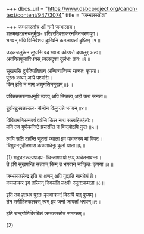 +++
dbcs_url = "https://www.dsbcproject.org/canon-text/content/947/3074"
title = "जम्भलस्तोत्र"

+++
जम्भलस्तोत्र
ओं नमो जम्भालाय।  
शतमखदहनचतुर्मुख-
हरिहरदिवसकरनमितचरणयुग।  
भगवन् मयि विनिवेशय
दुःखिनि कमलायतां दृष्टिम्॥१॥

उदकचलुकेन तुष्यसि
वद भवतः कोऽपरो दयालुर् अतः।  
अगणितपूजाविधयस्
त्वत्सदृशा दुर्लभाः प्रायः॥२॥

सुखयसि दुर्गतिपतितान्
अन्विष्यान्विष्य यत्नतः कृपया।  
पुरतः कथम् अपि पश्यसि।  
किम् इति न माम् अश्रुमलिनमुखम्॥३॥

प्रविततकरुणाधनुषि
त्वय्य् अपि तिष्ठत्य् अहो कथं जनता॥

दुर्वारदुःखतस्कर-
सैन्येन विलुप्यते भगवन्॥४॥

विविधमणिरत्नवर्षं
वर्षसि किल नाथ सत्त्वहितहेतोः।  
मयि तव गुणैकनिष्ठे
प्रसरन्ति न बिन्दवोऽपि कुतः॥५॥

त्वयि सति दहन्ति सुतरां
ज्वाला इव पावकस्य मां विपदः।  
त्रिभुवनगृहीतभारा
करुणाधेनुः कुतो याता॥६॥

(1)
भद्रघटकल्पपादप-
चिन्तामणयो ऽप्य् अचेतनावन्तः।  
ते ऽपि सुखयन्ति सत्त्वान्
किम् उ भगवान् स्वीकृतः कृपया॥७॥

जम्भलजलेन्द्र इति यः
क्षणम् अपि गृह्णाति नामधेयं ते।  
कमलाकर इव तस्मिन्
निवसति लक्ष्मीः स्फुरत्कमला॥८॥

इति तव हतभव पुरतः
कृत्वाक्रन्दं विसर्पि यत् पुण्यम्।  
तेन समीहितफलदस्
त्वम् इव जनो जायतां भगवन्॥९॥

इति चन्द्रगोमिविरचितं जम्भलस्तोत्रं समाप्तम्॥

(2)